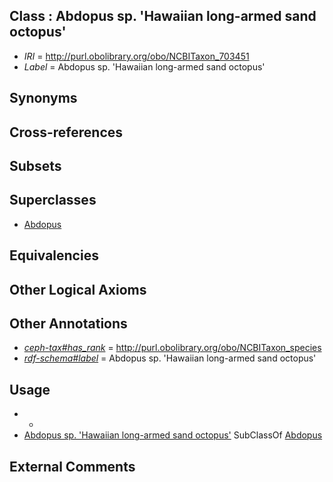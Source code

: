 
## Class : Abdopus sp. 'Hawaiian long-armed sand octopus'

 * *IRI* = http://purl.obolibrary.org/obo/NCBITaxon_703451
 * *Label* = Abdopus sp. 'Hawaiian long-armed sand octopus'

## Synonyms


## Cross-references


## Subsets


## Superclasses

 * [Abdopus](../../NCBITaxon/29/NCBITaxon_515829.md)

## Equivalencies


## Other Logical Axioms


## Other Annotations

 * *[ceph-tax#has_rank](../../ceph-tax#has/nk/ceph-tax#has_rank.md)* = http://purl.obolibrary.org/obo/NCBITaxon_species
 * *[rdf-schema#label](../../el/rdf-schema#label.md)* = Abdopus sp. 'Hawaiian long-armed sand octopus'

## Usage

 * -
 * [Abdopus sp. 'Hawaiian long-armed sand octopus'](../../NCBITaxon/51/NCBITaxon_703451.md) SubClassOf [Abdopus](../../NCBITaxon/29/NCBITaxon_515829.md)

## External Comments

